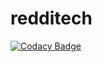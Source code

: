 # redditech
[![Codacy Badge](https://api.codacy.com/project/badge/Grade/bd7441c3755a45a689895aea3c86c9f2)](https://app.codacy.com/gh/vanerac/redditech?utm_source=github.com&utm_medium=referral&utm_content=vanerac/redditech&utm_campaign=Badge_Grade_Settings)